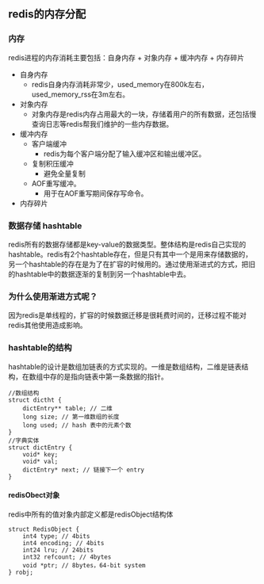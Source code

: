 ## redis的内存分配

### 内存

redis进程的内存消耗主要包括：自身内存 + 对象内存 + 缓冲内存 + 内存碎片

- 自身内存
  - redis自身内存消耗非常少，used_memory在800k左右，used_memory_rss在3m左右。
- 对象内存
  - 对象内存是redis内存占用最大的一块，存储着用户的所有数据，还包括慢查询日志等redis帮我们维护的一些内存数据。
- 缓冲内存
  - 客户端缓冲
    - redis为每个客户端分配了输入缓冲区和输出缓冲区。
  - 复制积压缓冲
    - 避免全量复制
  - AOF重写缓冲。
    - 用于在AOF重写期间保存写命令。
- 内存碎片

### 数据存储 hashtable

redis所有的数据存储都是key-value的数据类型。整体结构是redis自己实现的hashtable。redis有2个hashtable存在，但是只有其中一个是用来存储数据的，另一个hashtable的存在是为了在扩容的时候用的。通过使用渐进式的方式，把旧的hashtable中的数据逐渐的复制到另一个hashtable中去。

### 为什么使用渐进方式呢？

因为redis是单线程的，扩容的时候数据迁移是很耗费时间的，迁移过程不能对redis其他使用造成影响。

### hashtable的结构

hashtable的设计是数组加链表的方式实现的。一维是数组结构，二维是链表结构，在数组中存的是指向链表中第一条数据的指针。

```
//数组结构
struct dictht {
    dictEntry** table; // 二维
    long size; // 第一维数组的长度
    long used; // hash 表中的元素个数
}
//字典实体
struct dictEntry {
    void* key;
    void* val;
    dictEntry* next; // 链接下一个 entry
}
```

#### redisObect对象

redis中所有的值对象内部定义都是redisObject结构体

```
struct RedisObject {
    int4 type; // 4bits
    int4 encoding; // 4bits
    int24 lru; // 24bits
    int32 refcount; // 4bytes
    void *ptr; // 8bytes，64-bit system
} robj;
```





